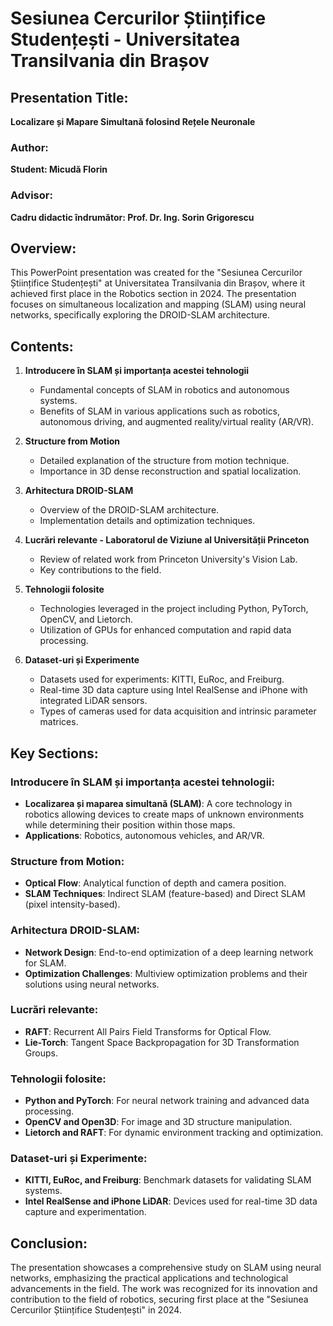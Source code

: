 Sesiunea Cercurilor Științifice Studențești - Universitatea Transilvania din Brașov
===================================================================================

Presentation Title:
-------------------

**Localizare și Mapare Simultană folosind Rețele Neuronale**

### Author:

**Student: Micudă Florin**

### Advisor:

**Cadru didactic îndrumător: Prof. Dr. Ing. Sorin Grigorescu**

Overview:
---------

This PowerPoint presentation was created for the "Sesiunea Cercurilor Științifice Studențești" at Universitatea Transilvania din Brașov, where it achieved first place in the Robotics section in 2024. The presentation focuses on simultaneous localization and mapping (SLAM) using neural networks, specifically exploring the DROID-SLAM architecture.

Contents:
---------

1.  **Introducere în SLAM și importanța acestei tehnologii**

    -   Fundamental concepts of SLAM in robotics and autonomous systems.
    -   Benefits of SLAM in various applications such as robotics, autonomous driving, and augmented reality/virtual reality (AR/VR).
2.  **Structure from Motion**

    -   Detailed explanation of the structure from motion technique.
    -   Importance in 3D dense reconstruction and spatial localization.
3.  **Arhitectura DROID-SLAM**

    -   Overview of the DROID-SLAM architecture.
    -   Implementation details and optimization techniques.
4.  **Lucrări relevante - Laboratorul de Viziune al Universității Princeton**

    -   Review of related work from Princeton University's Vision Lab.
    -   Key contributions to the field.
5.  **Tehnologii folosite**

    -   Technologies leveraged in the project including Python, PyTorch, OpenCV, and Lietorch.
    -   Utilization of GPUs for enhanced computation and rapid data processing.
6.  **Dataset-uri și Experimente**

    -   Datasets used for experiments: KITTI, EuRoc, and Freiburg.
    -   Real-time 3D data capture using Intel RealSense and iPhone with integrated LiDAR sensors.
    -   Types of cameras used for data acquisition and intrinsic parameter matrices.

Key Sections:
-------------

### Introducere în SLAM și importanța acestei tehnologii:

-   **Localizarea și maparea simultană (SLAM)**: A core technology in robotics allowing devices to create maps of unknown environments while determining their position within those maps.
-   **Applications**: Robotics, autonomous vehicles, and AR/VR.

### Structure from Motion:

-   **Optical Flow**: Analytical function of depth and camera position.
-   **SLAM Techniques**: Indirect SLAM (feature-based) and Direct SLAM (pixel intensity-based).

### Arhitectura DROID-SLAM:

-   **Network Design**: End-to-end optimization of a deep learning network for SLAM.
-   **Optimization Challenges**: Multiview optimization problems and their solutions using neural networks.

### Lucrări relevante:

-   **RAFT**: Recurrent All Pairs Field Transforms for Optical Flow.
-   **Lie-Torch**: Tangent Space Backpropagation for 3D Transformation Groups.

### Tehnologii folosite:

-   **Python and PyTorch**: For neural network training and advanced data processing.
-   **OpenCV and Open3D**: For image and 3D structure manipulation.
-   **Lietorch and RAFT**: For dynamic environment tracking and optimization.

### Dataset-uri și Experimente:

-   **KITTI, EuRoc, and Freiburg**: Benchmark datasets for validating SLAM systems.
-   **Intel RealSense and iPhone LiDAR**: Devices used for real-time 3D data capture and experimentation.

Conclusion:
-----------

The presentation showcases a comprehensive study on SLAM using neural networks, emphasizing the practical applications and technological advancements in the field. The work was recognized for its innovation and contribution to the field of robotics, securing first place at the "Sesiunea Cercurilor Științifice Studențești" in 2024.
